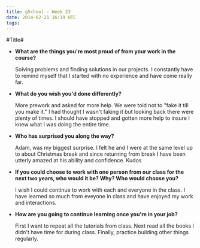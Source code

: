 ```yaml
---
title: gSchool - Week 23
date: 2014-02-21 16:19 UTC
tags:
---
```


#Title#

* **What are the things you're most proud of from your work in the course?**

  Solving problems and finding solutions in our projects.  I constantly have to remind myself that I started with no experience and have come really far.

* **What do you wish you'd done differently?**

  More prework and asked for more help.  We were told not to "fake it till you make it."  I had thought I wasn't faking it but looking back there were plenty of times. I should have stopped and gotten more help to insure I knew what I was doing the entire time.

* **Who has surprised you along the way?**

  Adam, was my biggest surprise.  I felt he and I were at the same level up to about Christmas break and since returning from break I have been utterly amazed at his ability and confidence. Kudos

* **If you could choose to work with one person from our class for the next two years, who would it be? Why? Who would choose you?**

  I wish I could continue to work with each and everyone in the class.  I have learned so much from eveyone in class and have enjoyed my work and interactions.

* **How are you going to continue learning once you're in your job?**

  First I want to repeat all the tutorials from class.  Next read all the books I didn't have time for during class.  Finally, practice building other things regularly.

